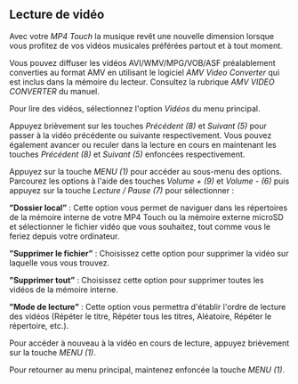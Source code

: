 ## Lecture de vidéo

Avec votre *MP4 Touch* la musique revêt une nouvelle dimension lorsque vous profitez de vos vidéos musicales préférées partout et à tout moment.

Vous pouvez diffuser les vidéos AVI/WMV/MPG/VOB/ASF préalablement converties au format AMV en utilisant le logiciel *AMV Video Converter* qui est inclus dans la mémoire du lecteur. Consultez la rubrique *AMV VIDEO CONVERTER* du manuel.

Pour lire des vidéos, sélectionnez l'option *Vidéos* du menu principal. 

Appuyez brièvement sur les touches *Précédent (8)* et *Suivant (5)* pour passer à la vidéo précédente ou suivante respectivement. Vous pouvez également avancer ou reculer dans la lecture en cours en maintenant les touches *Précédent (8)* et *Suivant (5)* enfoncées respectivement.

Appuyez sur la touche *MENU (1)* pour accéder au sous-menu des options. Parcourez les options à l'aide des touches *Volume + (9)* et *Volume - (6)* puis appuyez sur la touche *Lecture / Pause (7)* pour sélectionner :

**”Dossier local”** : 
Cette option vous permet de naviguer dans les répertoires de la mémoire interne de votre MP4 Touch ou la mémoire externe microSD et sélectionner le fichier vidéo que vous souhaitez, tout comme vous le feriez depuis votre ordinateur.

**”Supprimer le fichier”** : Choisissez cette option pour supprimer la vidéo sur laquelle vous vous trouvez.

**”Supprimer tout”** : Choisissez cette option pour supprimer toutes les vidéos de la mémoire interne.

**”Mode de lecture”** : Cette option vous permettra d'établir l'ordre de lecture des vidéos (Répéter le titre, Répéter tous les titres, Aléatoire, Répéter le répertoire, etc.).

Pour accéder à nouveau à la vidéo en cours de lecture, appuyez brièvement sur la touche *MENU (1)*.

Pour retourner au menu principal, maintenez enfoncée la touche *MENU (1)*.
